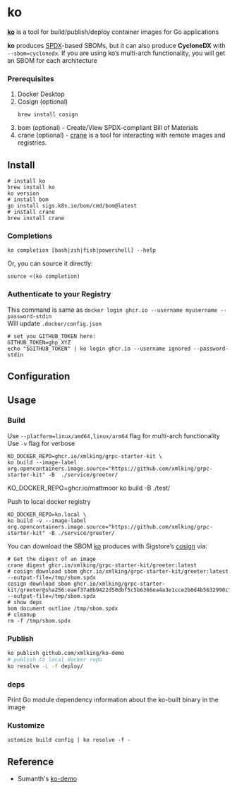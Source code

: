 # ko

**[ko](https://github.com/google/ko)** is a tool for build/publish/deploy container images  for Go applications

**ko** produces [SPDX](https://spdx.dev)-based SBOMs, but it can also produce **CycloneDX** with `--sbom=cyclonedx`.
If you are using ko’s multi-arch functionality, you will get an SBOM for each architecture

### Prerequisites

1. Docker Desktop
2. Cosign (optional)
   ```shell
   brew install cosign
   ```
3. bom (optional) - Create/View SPDX-compliant Bill of Materials
4. crane (optional) - [crane](https://github.com/google/go-containerregistry/blob/main/cmd/crane/doc/crane.md) is a tool for interacting with remote images and registries.

## Install

```shell
# install ko
brew install ko
ko version
# install bom
go install sigs.k8s.io/bom/cmd/bom@latest
# install crane
brew install crane
```

### Completions

```shell
ko completion [bash|zsh|fish|powershell] --help
```

Or, you can source it directly:
```shell
source <(ko completion)
```

### Authenticate to your Registry
This command is same as `docker login ghcr.io --username myusername --password-stdin`<br/>
Will update `.docker/config.json`

```shell
# set you GITHUB_TOKEN here:
GITHUB_TOKEN=ghp_XYZ
echo "$GITHUB_TOKEN" | ko login ghcr.io --username ignored --password-stdin
```

## Configuration

## Usage

### Build

Use `--platform=linux/amd64,linux/arm64` flag for multi-arch functionality<br/>
Use `-v` flag for verbose

```shell
KO_DOCKER_REPO=ghcr.io/xmlking/grpc-starter-kit \
ko build --image-label org.opencontainers.image.source="https://github.com/xmlking/grpc-starter-kit" -B  ./service/greeter/
```

KO_DOCKER_REPO=ghcr.io/mattmoor ko build -B ./test/

Push to local docker registry 
```shell
KO_DOCKER_REPO=ko.local \
ko build -v --image-label org.opencontainers.image.source="https://github.com/xmlking/grpc-starter-kit" -B ./service/greeter/
```

You can download the SBOM [ko](https://github.com/google/ko) produces with Sigstore’s [cosign](https://github.com/sigstore/cosign) via:

```shell
# Get the digest of an image
crane digest ghcr.io/xmlking/grpc-starter-kit/greeter:latest
# cosign download sbom ghcr.io/xmlking/grpc-starter-kit/greeter:latest --output-file=/tmp/sbom.spdx
cosign download sbom ghcr.io/xmlking/grpc-starter-kit/greeter@sha256:eaef37a8b9422d50dbf5c5b6366ea4a3e1cce2b0d4b5632998cf1ed842aad578 --output-file=/tmp/sbom.spdx
# show deps
bom document outline /tmp/sbom.spdx
# cleanup
rm -f /tmp/sbom.spdx
```

### Publish

```sh
ko publish github.com/xmlking/ko-demo
# publish to local docker repo
ko resolve -L -f deploy/
```

### deps
Print Go module dependency information about the ko-built binary in the image


### Kustomize

```shell
ustomize build config | ko resolve -f -
```


## Reference

- Sumanth's [ko-demo]( https://github.com/xmlking/ko-demo)
